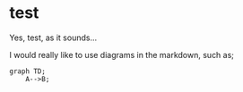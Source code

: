 # test
Yes, test, as it sounds...

I would really like to use diagrams in the markdown, such as;

```mermaid
graph TD;
    A-->B;
```
